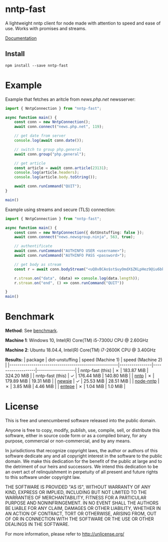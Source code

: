 nntp-fast 
========= 
A lightweight nntp client for node made with attention to speed and ease of use. Works with promises and streams.

[Documentation](./docs/classes/_nntp_.nntpconnection.md)

## Install
```
npm install --save nntp-fast
```

Example
=======
Example that fetches an aritcle from _news.php.net_ newsserver:

``` typescript
import { NntpConnection } from "nntp-fast";

async function main() {
    const conn = new NntpConnection();
    await conn.connect("news.php.net", 119);

    // get date from server
    console.log(await conn.date());

    // switch to group php.general
    await conn.group("php.general");

    // get article
    const article = await conn.article(23131);
    console.log(article.headers);
    console.log(article.body.toString());

    await conn.runCommand("QUIT");
}

main()
```

Example using streams and secure (TLS) connection:

``` typescript
import { NntpConnection } from "nntp-fast";

async function main() {
    const conn = new NntpConnection({ dotUnstuffing: false });
    await conn.connect("news.newsgroup.ninja", 563, true);

    // authentificate
    await conn.runCommand("AUTHINFO USER <username>");
    await conn.runCommand("AUTHINFO PASS <password>");

    // get body as stream
    const r = await conn.bodyStream("<uQ8vBCAo$st$uyOmdX$ZKLpHez9@iu6bkwQcawtRbODe>");

    r.stream.on("data", (data) => console.log(data.length));
    r.stream.on("end", () => conn.runCommand("QUIT"))

}
main()
```

Benchmark
=========
**Method**: See [benchmark](./benchmark/).

**Machine 1**: Windows 10, Intel(R) Core(TM) i5-7300U CPU @ 2.60GHz

**Machine 2**: Ubuntu 18.04.4, Intel(R) Core(TM) i7-2600K CPU @ 3.40GHz

**Results:**
| package                                              | dot-unstuffing | speed (Machine 1) | speed (Machine 2) |
|------------------------------------------------------|----------------|-------------------|-------------------|
| nntp-fast (this)                                     | ✗              | 183.87 MiB        | 324.20 MiB        |
| nntp-fast (this)                                     | ✓              | 176.44 MiB        | 140.80 MiB        |
| [nntp](https://www.npmjs.com/package/nntp)           | ✗              | 179.89 MiB        | 19.31 MiB         |
| [newsie](https://www.npmjs.com/package/newsie)       | ✓              | 25.53 MiB         | 28.51 MiB         |
| [node-nntp](https://www.npmjs.com/package/node-nntp) | ✗              | 3.85 MiB          | 4.46  MiB         |
| [entepe](https://www.npmjs.com/package/entepe)       | ✗              | 1.04 MiB          | 1.0 MiB           |



License
=======
This is free and unencumbered software released into the public domain.

Anyone is free to copy, modify, publish, use, compile, sell, or
distribute this software, either in source code form or as a compiled
binary, for any purpose, commercial or non-commercial, and by any
means.

In jurisdictions that recognize copyright laws, the author or authors
of this software dedicate any and all copyright interest in the
software to the public domain. We make this dedication for the benefit
of the public at large and to the detriment of our heirs and
successors. We intend this dedication to be an overt act of
relinquishment in perpetuity of all present and future rights to this
software under copyright law.

THE SOFTWARE IS PROVIDED "AS IS", WITHOUT WARRANTY OF ANY KIND,
EXPRESS OR IMPLIED, INCLUDING BUT NOT LIMITED TO THE WARRANTIES OF
MERCHANTABILITY, FITNESS FOR A PARTICULAR PURPOSE AND NONINFRINGEMENT.
IN NO EVENT SHALL THE AUTHORS BE LIABLE FOR ANY CLAIM, DAMAGES OR
OTHER LIABILITY, WHETHER IN AN ACTION OF CONTRACT, TORT OR OTHERWISE,
ARISING FROM, OUT OF OR IN CONNECTION WITH THE SOFTWARE OR THE USE OR
OTHER DEALINGS IN THE SOFTWARE.

For more information, please refer to <http://unlicense.org/>
